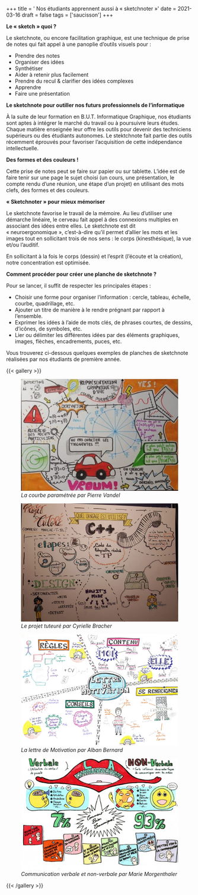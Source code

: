 +++
title = ' Nos étudiants apprennent aussi à « sketchnoter »'
date = 2021-03-16
draft = false
tags = ['saucisson']
+++

  

**Le « sketch » quoi ?**

Le sketchnote, ou encore facilitation graphique, est une technique de prise de notes qui fait appel à une panoplie d’outils visuels pour :

*   Prendre des notes
*   Organiser des idées
*   Synthétiser
*   Aider à retenir plus facilement
*   Prendre du recul & clarifier des idées complexes
*   Apprendre
*   Faire une présentation

**Le sketchnote pour outiller nos futurs professionnels de l’informatique**

À la suite de leur formation en B.U.T. Informatique Graphique, nos étudiants sont aptes à intégrer le marché du travail ou à poursuivre leurs études. Chaque matière enseignée leur offre les outils pour devenir des techniciens supérieurs ou des étudiants autonomes. Le stektchnote fait partie des outils récemment éprouvés pour favoriser l’acquisition de cette indépendance intellectuelle.

**Des formes et des couleurs !**

Cette prise de notes peut se faire sur papier ou sur tablette. L’idée est de faire tenir sur une page le sujet choisi (un cours, une présentation, le compte rendu d’une réunion, une étape d’un projet) en utilisant des mots clefs, des formes et des couleurs.

**« Sketchnoter » pour mieux mémoriser**

Le sketchnote favorise le travail de la mémoire. Au lieu d’utiliser une démarche linéaire, le cerveau fait appel à des connexions multiples en associant des idées entre elles. Le sketchnote est dit « neuroergonomique », c’est-à-dire qu’il permet d’allier les mots et les images tout en sollicitant trois de nos sens : le corps (kinesthésique), la vue et/ou l’auditif.

En sollicitant à la fois le corps (dessin) et l’esprit (l’écoute et la création), notre concentration est optimisée.

**Comment procéder pour créer une planche de sketchnote ?**

Pour se lancer, il suffit de respecter les principales étapes :

*   Choisir une forme pour organiser l’information : cercle, tableau, échelle, courbe, quadrillage, etc.
*   Ajouter un titre de manière à le rendre prégnant par rapport à l’ensemble.
*   Exprimer les idées à l’aide de mots clés, de phrases courtes, de dessins, d’icônes, de symboles, etc.
*   Lier ou délimiter les différentes idées par des éléments graphiques, images, flèches, encadrements, puces, etc.

Vous trouverez ci-dessous quelques exemples de planches de sketchnote réalisées par nos étudiants de première année.

{{< gallery >}}
  <figure class="grid-w50">
    <img src="img/1.-Representation-graphique-dune-courbe-parametree-Pierre-Vandel-min-768x367%20(1).jpg"/>
    <figcaption><em>La courbe paramétrée par Pierre Vandel</em></figcaption>
  </figure>
  <figure class="grid-w50">
    <img src="img/5.Le-PTUT-Cyrielle-Bracher-min-768x576%20(1).jpg"/>
    <figcaption><em>Le projet tuteuré par Cyrielle Bracher</em></figcaption>
  </figure>
    <figure class="grid-w50">
    <img src="img/4.La-lettre-de-motivation-Alban-Bernard-min-768x543.jpg"/>
    <figcaption><em>La lettre de Motivation par Alban Bernard</em></figcaption>
  </figure>
  <figure class="grid-w50">
    <img src="img/3.Communication-verbale-et-non-verbale-Marie-Morgenthaler-min-768x543.jpg"/>
    <figcaption><em>Communication verbale et non-verbale par Marie Morgenthaler</em></figcaption>
  </figure>
{{< /gallery >}}

